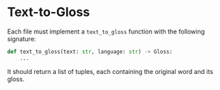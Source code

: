 # Text-to-Gloss

Each file must implement a `text_to_gloss` function with the following signature:

```python
def text_to_gloss(text: str, language: str) -> Gloss:
    ...
```

It should return a list of tuples, each containing the original word and its gloss.
